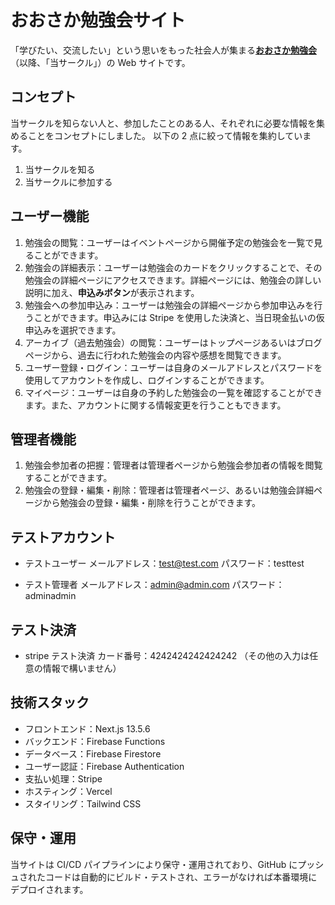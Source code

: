 # おおさか勉強会サイト

「学びたい、交流したい」という思いをもった社会人が集まる[**おおさか勉強会**](https://osakabenkyokai.vercel.app/)（以降、「当サークル」）の Web サイトです。

## コンセプト

当サークルを知らない人と、参加したことのある人、それぞれに必要な情報を集めることをコンセプトにしました。
以下の 2 点に絞って情報を集約しています。

1. 当サークルを知る
2. 当サークルに参加する

## ユーザー機能

1. 勉強会の閲覧：ユーザーはイベントページから開催予定の勉強会を一覧で見ることができます。
2. 勉強会の詳細表示：ユーザーは勉強会のカードをクリックすることで、その勉強会の詳細ページにアクセスできます。詳細ページには、勉強会の詳しい説明に加え、**申込みボタン**が表示されます。
3. 勉強会への参加申込み：ユーザーは勉強会の詳細ページから参加申込みを行うことができます。申込みには Stripe を使用した決済と、当日現金払いの仮申込みを選択できます。
4. アーカイブ（過去勉強会）の閲覧：ユーザーはトップページあるいはブログページから、過去に行われた勉強会の内容や感想を閲覧できます。
5. ユーザー登録・ログイン：ユーザーは自身のメールアドレスとパスワードを使用してアカウントを作成し、ログインすることができます。
6. マイページ：ユーザーは自身の予約した勉強会の一覧を確認することができます。また、アカウントに関する情報変更を行うこともできます。

## 管理者機能

1. 勉強会参加者の把握：管理者は管理者ページから勉強会参加者の情報を閲覧することができます。
2. 勉強会の登録・編集・削除：管理者は管理者ページ、あるいは勉強会詳細ページから勉強会の登録・編集・削除を行うことができます。

## テストアカウント

- テストユーザー
  メールアドレス：test@test.com
  パスワード：testtest

- テスト管理者
  メールアドレス：admin@admin.com
  パスワード：adminadmin

## テスト決済

- stripe テスト決済
  カード番号：4242424242424242
  （その他の入力は任意の情報で構いません）

## 技術スタック

- フロントエンド：Next.js 13.5.6
- バックエンド：Firebase Functions
- データベース：Firebase Firestore
- ユーザー認証：Firebase Authentication
- 支払い処理：Stripe
- ホスティング：Vercel
- スタイリング：Tailwind CSS

## 保守・運用

当サイトは CI/CD パイプラインにより保守・運用されており、GitHub にプッシュされたコードは自動的にビルド・テストされ、エラーがなければ本番環境にデプロイされます。

<!-- ## ソースコード

ソースコードは GitHub で公開しています。

- GitHub リポジトリ：https://github.com/tyamauchi90/osakabenkyokai -->

<!--
This is a [Next.js](https://nextjs.org/) project bootstrapped with [`create-next-app`](https://github.com/vercel/next.js/tree/canary/packages/create-next-app).

## Getting Started

First, run the development server:

```bash
npm run dev
# or
yarn dev
# or
pnpm dev
```

Open [http://localhost:3000](http://localhost:3000) with your browser to see the result.

You can start editing the page by modifying `app/page.tsx`. The page auto-updates as you edit the file.

This project uses [`next/font`](https://nextjs.org/docs/basic-features/font-optimization) to automatically optimize and load Inter, a custom Google Font.

## Learn More

To learn more about Next.js, take a look at the following resources:

- [Next.js Documentation](https://nextjs.org/docs) - learn about Next.js features and API.
- [Learn Next.js](https://nextjs.org/learn) - an interactive Next.js tutorial.

You can check out [the Next.js GitHub repository](https://github.com/vercel/next.js/) - your feedback and contributions are welcome!

## Deploy on Vercel

The easiest way to deploy your Next.js app is to use the [Vercel Platform](https://vercel.com/new?utm_medium=default-template&filter=next.js&utm_source=create-next-app&utm_campaign=create-next-app-readme) from the creators of Next.js.

Check out our [Next.js deployment documentation](https://nextjs.org/docs/deployment) for more details. -->
